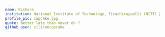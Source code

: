 ```yaml
---
name: Kishore
institution: National Institute of Technology, Tiruchirappalli (NITT) 🚩
profile_pic: cupcake.jpg
quote: Better late than never eh ?
github_user: siliconcupcake
---
```


